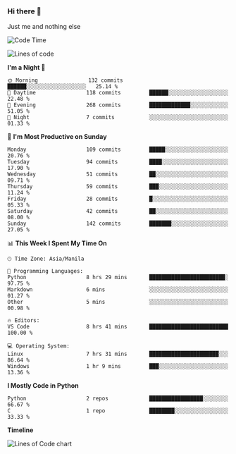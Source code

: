 ### Hi there 👋

Just me and nothing else


<!--START_SECTION:waka-->
![Code Time](http://img.shields.io/badge/Code%20Time-106%20hrs%2021%20mins-blue)

![Lines of code](https://img.shields.io/badge/From%20Hello%20World%20I%27ve%20Written-1.3%20million%20lines%20of%20code-blue)

**I'm a Night 🦉** 

```text
🌞 Morning                132 commits         ██████░░░░░░░░░░░░░░░░░░░   25.14 % 
🌆 Daytime                118 commits         ██████░░░░░░░░░░░░░░░░░░░   22.48 % 
🌃 Evening                268 commits         █████████████░░░░░░░░░░░░   51.05 % 
🌙 Night                  7 commits           ░░░░░░░░░░░░░░░░░░░░░░░░░   01.33 % 
```
📅 **I'm Most Productive on Sunday** 

```text
Monday                   109 commits         █████░░░░░░░░░░░░░░░░░░░░   20.76 % 
Tuesday                  94 commits          ████░░░░░░░░░░░░░░░░░░░░░   17.90 % 
Wednesday                51 commits          ██░░░░░░░░░░░░░░░░░░░░░░░   09.71 % 
Thursday                 59 commits          ███░░░░░░░░░░░░░░░░░░░░░░   11.24 % 
Friday                   28 commits          █░░░░░░░░░░░░░░░░░░░░░░░░   05.33 % 
Saturday                 42 commits          ██░░░░░░░░░░░░░░░░░░░░░░░   08.00 % 
Sunday                   142 commits         ███████░░░░░░░░░░░░░░░░░░   27.05 % 
```


📊 **This Week I Spent My Time On** 

```text
🕑︎ Time Zone: Asia/Manila

💬 Programming Languages: 
Python                   8 hrs 29 mins       ████████████████████████░   97.75 % 
Markdown                 6 mins              ░░░░░░░░░░░░░░░░░░░░░░░░░   01.27 % 
Other                    5 mins              ░░░░░░░░░░░░░░░░░░░░░░░░░   00.98 % 

🔥 Editors: 
VS Code                  8 hrs 41 mins       █████████████████████████   100.00 % 

💻 Operating System: 
Linux                    7 hrs 31 mins       ██████████████████████░░░   86.64 % 
Windows                  1 hr 9 mins         ███░░░░░░░░░░░░░░░░░░░░░░   13.36 % 
```

**I Mostly Code in Python** 

```text
Python                   2 repos             █████████████████░░░░░░░░   66.67 % 
C                        1 repo              ████████░░░░░░░░░░░░░░░░░   33.33 % 
```



**Timeline**

![Lines of Code chart](https://raw.githubusercontent.com/mauring55/mauring55/main/assets/bar_graph.png)


<!--END_SECTION:waka-->
